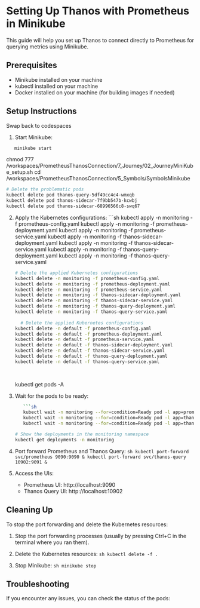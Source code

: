 # Setting Up Thanos with Prometheus in Minikube

This guide will help you set up Thanos to connect directly to Prometheus for querying metrics using Minikube.

## Prerequisites

- Minikube installed on your machine
- kubectl installed on your machine
- Docker installed on your machine (for building images if needed)

## Setup Instructions

Swap back to codespaces

1. Start Minikube:   
```sh
   minikube start   
```

chmod 777 /workspaces/PrometheusThanosConnection/7_Journey/02_JourneyMiniKube_setup.sh
cd /workspaces/PrometheusThanosConnection/5_Symbols/SymbolsMinikube

```sh
# Delete the problematic pods
kubectl delete pod thanos-query-5df49cc4c4-wmxqb
kubectl delete pod thanos-sidecar-7f9bb547b-kcwbj
kubectl delete pod thanos-sidecar-68996566c8-swq67
```

2. Apply the Kubernetes configurations:   ```sh
   kubectl apply -n monitoring -f prometheus-config.yaml
   kubectl apply -n monitoring -f prometheus-deployment.yaml
   kubectl apply -n monitoring -f prometheus-service.yaml
   kubectl apply -n monitoring -f thanos-sidecar-deployment.yaml
   kubectl apply -n monitoring -f thanos-sidecar-service.yaml
   kubectl apply -n monitoring -f thanos-query-deployment.yaml
   kubectl apply -n monitoring -f thanos-query-service.yaml

   ```sh
   # Delete the applied Kubernetes configurations
   kubectl delete -n monitoring -f prometheus-config.yaml
   kubectl delete -n monitoring -f prometheus-deployment.yaml
   kubectl delete -n monitoring -f prometheus-service.yaml
   kubectl delete -n monitoring -f thanos-sidecar-deployment.yaml
   kubectl delete -n monitoring -f thanos-sidecar-service.yaml
   kubectl delete -n monitoring -f thanos-query-deployment.yaml
   kubectl delete -n monitoring -f thanos-query-service.yaml
  
     # Delete the applied Kubernetes configurations
   kubectl delete -n default -f prometheus-config.yaml
   kubectl delete -n default -f prometheus-deployment.yaml
   kubectl delete -n default -f prometheus-service.yaml
   kubectl delete -n default -f thanos-sidecar-deployment.yaml
   kubectl delete -n default -f thanos-sidecar-service.yaml
   kubectl delete -n default -f thanos-query-deployment.yaml
   kubectl delete -n default -f thanos-query-service.yaml
  
  
   ```

   kubectl get pods -A


3. Wait for the pods to be ready:   
   ```sh
      ```sh
      kubectl wait -n monitoring --for=condition=Ready pod -l app=prometheus --timeout=120s
      kubectl wait -n monitoring --for=condition=Ready pod -l app=thanos-sidecar --timeout=120s
      kubectl wait -n monitoring --for=condition=Ready pod -l app=thanos-query --timeout=120s
      ```

   ```sh
   # Show the deployments in the monitoring namespace
   kubectl get deployments -n monitoring
   ```


4. Port forward Prometheus and Thanos Query:   ```sh
   kubectl port-forward svc/prometheus 9090:9090 &
   kubectl port-forward svc/thanos-query 10902:9091 &   ```

5. Access the UIs:
   - Prometheus UI: http://localhost:9090
   - Thanos Query UI: http://localhost:10902

## Cleaning Up

To stop the port forwarding and delete the Kubernetes resources:

1. Stop the port forwarding processes (usually by pressing Ctrl+C in the terminal where you ran them).

2. Delete the Kubernetes resources:   ```sh
   kubectl delete -f .   ```

3. Stop Minikube:   ```sh
   minikube stop   ```

## Troubleshooting

If you encounter any issues, you can check the status of the pods:
